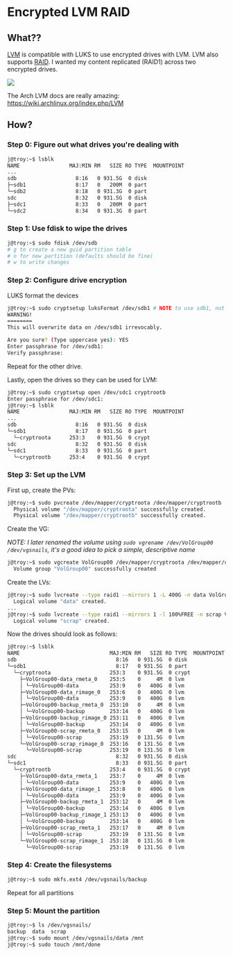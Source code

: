 # Encrypted LVM RAID
## What??
[LVM](https://wiki.archlinux.org/index.php/LVM) is compatible with LUKS to use encrypted drives with LVM. LVM also supports [RAID](https://wiki.archlinux.org/index.php/RAID). I wanted my content replicated (RAID1) across two encrypted drives.

![](https://2.bp.blogspot.com/-YQfGEJjE0D0/Wn_t96fSqYI/AAAAAAAAMgQ/olcY9HDTbc4vhkdfoTbB6HrGr0CVls6vgCLcBGAs/s1600/why-not-both-animated-gif-7.gif)

The Arch LVM docs are really amazing: https://wiki.archlinux.org/index.php/LVM

## How?
### Step 0: Figure out what drives you're dealing with
```bash
j@troy:~$ lsblk
NAME                MAJ:MIN RM   SIZE RO TYPE  MOUNTPOINT
...
sdb                   8:16   0 931.5G  0 disk  
├─sdb1                8:17   0   200M  0 part  
└─sdb2                8:18   0 931.3G  0 part  
sdc                   8:32   0 931.5G  0 disk  
├─sdc1                8:33   0   200M  0 part  
└─sdc2                8:34   0 931.3G  0 part
```

### Step 1: Use fdisk to wipe the drives
```bash
j@troy:~$ sudo fdisk /dev/sdb
# g to create a new guid partition table
# n for new partition (defaults should be fine)
# w to write changes
```

### Step 2: Configure drive encryption
LUKS format the devices
```bash
j@troy:~$ sudo cryptsetup luksFormat /dev/sdb1 # NOTE to use sdb1, not sdb
WARNING!
========
This will overwrite data on /dev/sdb1 irrevocably.

Are you sure? (Type uppercase yes): YES
Enter passphrase for /dev/sdb1: 
Verify passphrase:
```

Repeat for the other drive.

Lastly, open the drives so they can be used for LVM:
```bash
j@troy:~$ sudo cryptsetup open /dev/sdc1 cryptrootb
Enter passphrase for /dev/sdc1: 
j@troy:~$ lsblk
NAME                MAJ:MIN RM   SIZE RO TYPE  MOUNTPOINT
...
sdb                   8:16   0 931.5G  0 disk  
└─sdb1                8:17   0 931.5G  0 part  
  └─cryptroota      253:3    0 931.5G  0 crypt 
sdc                   8:32   0 931.5G  0 disk  
└─sdc1                8:33   0 931.5G  0 part  
  └─cryptrootb      253:4    0 931.5G  0 crypt
```

### Step 3: Set up the LVM
First up, create the PVs:
```bash
j@troy:~$ sudo pvcreate /dev/mapper/cryptroota /dev/mapper/cryptrootb
  Physical volume "/dev/mapper/cryptroota" successfully created.
  Physical volume "/dev/mapper/cryptrootb" successfully created.
```

Create the VG:

_NOTE: I later renamed the volume using `sudo vgrename /dev/VolGroup00 /dev/vgsnails`, it's a good idea to pick a simple, descriptive name_

```bash
j@troy:~$ sudo vgcreate VolGroup00 /dev/mapper/cryptroota /dev/mapper/cryptrootb
  Volume group "VolGroup00" successfully created
```

Create the LVs:
```bash
j@troy:~$ sudo lvcreate --type raid1 --mirrors 1 -L 400G -n data VolGroup00 /dev/mapper/cryptroota /dev/mapper/cryptrootb
  Logical volume "data" created.
...
j@troy:~$ sudo lvcreate --type raid1 --mirrors 1 -l 100%FREE -n scrap VolGroup00 /dev/mapper/cryptroota /dev/mapper/cryptrootb
  Logical volume "scrap" created.
```

Now the drives should look as follows:
```bash
j@troy:~$ lsblk
NAME                             MAJ:MIN RM   SIZE RO TYPE  MOUNTPOINT
sdb                                8:16   0 931.5G  0 disk  
└─sdb1                             8:17   0 931.5G  0 part  
  └─cryptroota                   253:3    0 931.5G  0 crypt 
    ├─VolGroup00-data_rmeta_0    253:5    0     4M  0 lvm   
    │ └─VolGroup00-data          253:9    0   400G  0 lvm   
    ├─VolGroup00-data_rimage_0   253:6    0   400G  0 lvm   
    │ └─VolGroup00-data          253:9    0   400G  0 lvm   
    ├─VolGroup00-backup_rmeta_0  253:10   0     4M  0 lvm   
    │ └─VolGroup00-backup        253:14   0   400G  0 lvm   
    ├─VolGroup00-backup_rimage_0 253:11   0   400G  0 lvm   
    │ └─VolGroup00-backup        253:14   0   400G  0 lvm   
    ├─VolGroup00-scrap_rmeta_0   253:15   0     4M  0 lvm   
    │ └─VolGroup00-scrap         253:19   0 131.5G  0 lvm   
    └─VolGroup00-scrap_rimage_0  253:16   0 131.5G  0 lvm   
      └─VolGroup00-scrap         253:19   0 131.5G  0 lvm   
sdc                                8:32   0 931.5G  0 disk  
└─sdc1                             8:33   0 931.5G  0 part  
  └─cryptrootb                   253:4    0 931.5G  0 crypt 
    ├─VolGroup00-data_rmeta_1    253:7    0     4M  0 lvm   
    │ └─VolGroup00-data          253:9    0   400G  0 lvm   
    ├─VolGroup00-data_rimage_1   253:8    0   400G  0 lvm   
    │ └─VolGroup00-data          253:9    0   400G  0 lvm   
    ├─VolGroup00-backup_rmeta_1  253:12   0     4M  0 lvm   
    │ └─VolGroup00-backup        253:14   0   400G  0 lvm   
    ├─VolGroup00-backup_rimage_1 253:13   0   400G  0 lvm   
    │ └─VolGroup00-backup        253:14   0   400G  0 lvm   
    ├─VolGroup00-scrap_rmeta_1   253:17   0     4M  0 lvm   
    │ └─VolGroup00-scrap         253:19   0 131.5G  0 lvm   
    └─VolGroup00-scrap_rimage_1  253:18   0 131.5G  0 lvm   
      └─VolGroup00-scrap         253:19   0 131.5G  0 lvm
```

### Step 4: Create the filesystems
```bash
j@troy:~$ sudo mkfs.ext4 /dev/vgsnails/backup
```

Repeat for all partitions

### Step 5: Mount the partition
```bash
j@troy:~$ ls /dev/vgsnails/
backup  data  scrap
j@troy:~$ sudo mount /dev/vgsnails/data /mnt
j@troy:~$ sudo touch /mnt/done
```
